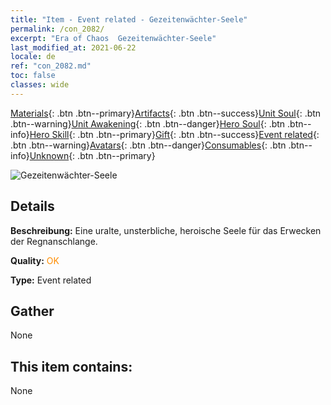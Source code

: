 ```yaml
---
title: "Item - Event related - Gezeitenwächter-Seele"
permalink: /con_2082/
excerpt: "Era of Chaos  Gezeitenwächter-Seele"
last_modified_at: 2021-06-22
locale: de
ref: "con_2082.md"
toc: false
classes: wide
---
```

 [Materials](/ItemsDE/){: .btn .btn--primary}[Artifacts](/ItemsDE/Artifacts/){: .btn .btn--success}[Unit Soul](/ItemsDE/UnitSoul/){: .btn .btn--warning}[Unit Awakening](/ItemsDE/UnitAwakening/){: .btn .btn--danger}[Hero Soul](/ItemsDE/HeroSoul/){: .btn .btn--info}[Hero Skill](/ItemsDE/HeroSkill/){: .btn .btn--primary}[Gift](/ItemsDE/Gift/){: .btn .btn--success}[Event related](/ItemsDE/Events/){: .btn .btn--warning}[Avatars](/ItemsDE/Avatars/){: .btn .btn--danger}[Consumables](/ItemsDE/Consumables/){: .btn .btn--info}[Unknown](/ItemsDE/Unknown/){: .btn .btn--primary}

 ![Gezeitenwächter-Seele](/images/t/juexing_9904.jpg)

## Details
 **Beschreibung:** Eine uralte, unsterbliche, heroische Seele für das Erwecken der Regnanschlange.

 **Quality:** <span style="color: #FF8C00">OK</span>

 **Type:** Event related

## Gather

  None

## This item contains:

  None

